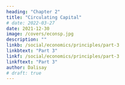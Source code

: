 ```yaml
---
heading: "Chapter 2"
title: "Circulating Capital"
# date: 2022-03-27
date: 2021-12-30
image: /covers/econsp.jpg
description: ""
linkb: /social/economics/principles/part-3
linkbtext: "Part 3"
linkf: /social/economics/principles/part-3
linkftext: "Part 3"
author: Dalisay
# draft: true
---
```



